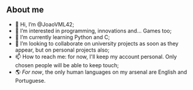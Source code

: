 ## About me
- 👋 Hi, I’m @JoaoVML42;
- 👀 I’m interested in programming, innovations and... Games too;
- 🌱 I’m currently learning Python and C;
- 💞️ I’m looking to collaborate on university projects as soon as they appear, but on personal projects also;
- 📫 How to reach me: for now, I'll keep my account personal. Only chosen people will be able to keep touch;
- 🌎 *For now*, the only human languages on my arsenal are English and Portuguese.
<!---
JoaoVML42/JoaoVML42 is a ✨ special ✨ repository because its `README.md` (this file) appears on your GitHub profile.
You can click the Preview link to take a look at your changes.
--->
